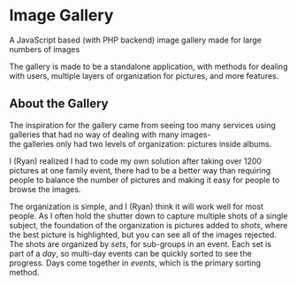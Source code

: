 Image Gallery
=============

A JavaScript based (with PHP backend) image gallery made for large numbers of images

The gallery is made to be a standalone application, with methods for dealing with users, multiple layers of organization for pictures, and more features.

## About the Gallery
The inspiration for the gallery came from seeing too many services using galleries that had no way of dealing with many images-  
the galleries only had two levels of organization: pictures inside albums.

I (Ryan) realized I had to code my own solution after taking over 1200 pictures at one family event, there had to be a better way than requiring people to balance the number of pictures and making it easy for people to browse the images.

The organization is simple, and I (Ryan) think it will work well for most people.  As I often hold the shutter down to capture multiple shots of a single subject, the foundation of the organization is pictures added to *shots*, where the best picture is highlighted, but you can see all of the images rejected.  The shots are organized by *sets*, for sub-groups in an event.  Each set is part of a *day*, so multi-day events can be quickly sorted to see the progress.  Days come together in *events*, which is the primary sorting method.